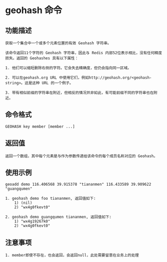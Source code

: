 # geohash 命令

## 功能描述
    获取一个集合中一个或多个元素位置的有效 Geohash 字符串。

    该命令返回11个字符的 Geohash 字符串，因此与 Redis 内部52位表示相比，没有任何精度损失。返回的 Geohashes 具有以下属性：

    1. 他们可以缩短删除右侧的字符。它会失去精确度，但仍会指向同一区域。

    2. 可以在geohash.org URL 中使用它们，例如http://geohash.org/<geohash-string>。这是这种 URL 的一个例子。

    3. 带有相似前缀的字符串在附近，但相反的情况并非如此，有可能前缀不同的字符串也在附近。

## 命令格式
    GEOHASH key member [member ...]

## 返回值
    返回一个数组，其中每个元素是与作为参数传递给该命令的每个成员名称对应的 Geohash。

## 使用示例
    geoadd demo 116.406568 39.915378 "tiananmen" 116.433589 39.909622 "guangqumen"

    1. geohash demo foo tiananmen, 返回值如下:
        1) (nil)
        2) "wx4g0fkevt0"

    2. geohash demo guangqumen tiananmen, 返回值如下:
        1) "wx4g19267k0"
        2) "wx4g0fkevt0"

## 注意事项
    1. member即使不存在，也会返回，会返回null，此处需要留意在业务上的处理
